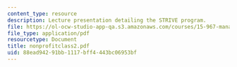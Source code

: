 ```yaml
---
content_type: resource
description: Lecture presentation detailing the STRIVE program.
file: https://ol-ocw-studio-app-qa.s3.amazonaws.com/courses/15-967-managing-and-volunteering-in-the-non-profit-sector-spring-2005/88ead94291bb1117bff4443bc06953bf_nonprofitclass2.pdf
file_type: application/pdf
resourcetype: Document
title: nonprofitclass2.pdf
uid: 88ead942-91bb-1117-bff4-443bc06953bf
---
```

